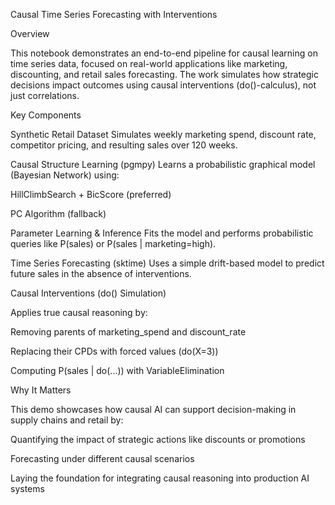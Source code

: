 Causal Time Series Forecasting with Interventions

Overview

This notebook demonstrates an end-to-end pipeline for causal learning on time series data, focused on real-world applications like marketing, discounting, and retail sales forecasting. The work simulates how strategic decisions impact outcomes using causal interventions (do()-calculus), not just correlations.

Key Components

Synthetic Retail Dataset
Simulates weekly marketing spend, discount rate, competitor pricing, and resulting sales over 120 weeks.

Causal Structure Learning (pgmpy)
Learns a probabilistic graphical model (Bayesian Network) using:

HillClimbSearch + BicScore (preferred)

PC Algorithm (fallback)

Parameter Learning & Inference
Fits the model and performs probabilistic queries like P(sales) or P(sales | marketing=high).

Time Series Forecasting (sktime)
Uses a simple drift-based model to predict future sales in the absence of interventions.

Causal Interventions (do() Simulation)

Applies true causal reasoning by:

Removing parents of marketing_spend and discount_rate

Replacing their CPDs with forced values (do(X=3))

Computing P(sales | do(...)) with VariableElimination

Why It Matters

This demo showcases how causal AI can support decision-making in supply chains and retail by:

Quantifying the impact of strategic actions like discounts or promotions

Forecasting under different causal scenarios

Laying the foundation for integrating causal reasoning into production AI systems
